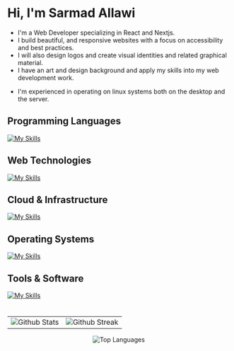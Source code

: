 # Hi, I'm Sarmad Allawi
- I'm a Web Developer specializing in React and Nextjs.
- I build beautiful, and responsive websites with a focus on accessibility and best practices.
- I will also design logos and create visual identities and related graphical material.
- I have an art and design background and apply my skills into my web development work.
<!-- - I'm also a linux wizard and have extensive experience in operating servers both on bare-metal and the cloud. -->
- I'm experienced in operating on linux systems both on the desktop and the server.

## Programming Languages

[![My Skills](https://skillicons.dev/icons?i=cpp,py,js,ts,lua)](https://skillicons.dev)
## Web Technologies
[![My Skills](https://skillicons.dev/icons?i=react,nextjs,html,css)](https://skillicons.dev)
## Cloud & Infrastructure
[![My Skills](https://skillicons.dev/icons?i=aws,cloudflare,workers)](https://skillicons.dev)
## Operating Systems
[![My Skills](https://skillicons.dev/icons?i=linux,arch,nix,windows)](https://skillicons.dev)
## Tools & Software
[![My Skills](https://skillicons.dev/icons?i=bash,powershell,vim,neovim,vscode,ps,ai,blender,figma)](https://skillicons.dev)
#
<section>
    <table>
        <tr>
            <td>
                <img src="https://github-readme-stats.vercel.app/api?username=jimmetrix&show_icons=true&hide_border=true" alt="Github Stats" title="Github Stats">
            </td>
            <td>
                <img src="https://streak-stats.demolab.com/?user=jimmetrix&hide_border=true" alt="Github Streak" title="Github Streak">
            </td>
        </tr>
        <tr>
        </tr>
    </table>
        <div align="center">
            <img src="https://github-readme-stats.vercel.app/api/top-langs/?username=jimmetrix&layout=donut-vertical" alt="Top Languages" title="Top Languages">
        </div>
</section>


